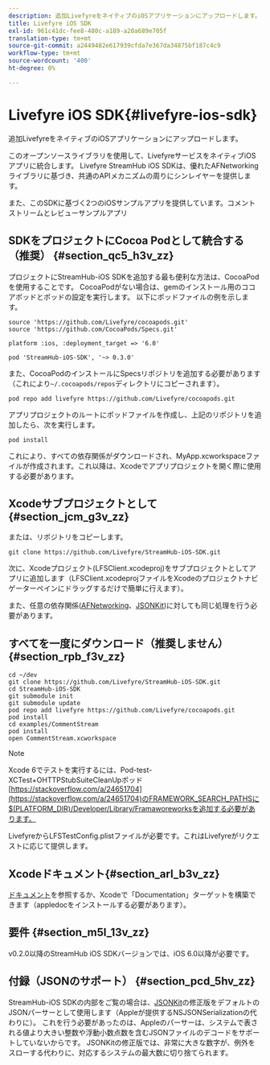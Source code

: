 ```yaml
---
description: 追加LivefyreをネイティブのiOSアプリケーションにアップロードします。
title: Livefyre iOS SDK
exl-id: 961c41dc-fee8-480c-a189-a20a689e705f
translation-type: tm+mt
source-git-commit: a2449482e617939cfda7e367da34875bf187c4c9
workflow-type: tm+mt
source-wordcount: '400'
ht-degree: 0%

---
```


# Livefyre iOS SDK{#livefyre-ios-sdk}

追加LivefyreをネイティブのiOSアプリケーションにアップロードします。

このオープンソースライブラリを使用して、LivefyreサービスをネイティブiOSアプリに統合します。 Livefyre StreamHub iOS SDKは、優れたAFNetworkingライブラリに基づき、共通のAPIメカニズムの周りにシンレイヤーを提供します。

また、このSDKに基づく2つのiOSサンプルアプリを提供しています。コメントストリームとレビューサンプルアプリ

## SDKをプロジェクトにCocoa Podとして統合する（推奨） {#section_qc5_h3v_zz}

プロジェクトにStreamHub-iOS SDKを追加する最も便利な方法は、CocoaPodを使用することです。 CocoaPodがない場合は、gemのインストール用のココアポッドとポッドの設定を実行します。 以下にポッドファイルの例を示します。

```
source 'https://github.com/Livefyre/cocoapods.git' 
source 'https://github.com/CocoaPods/Specs.git' 
  
platform :ios, :deployment_target => '6.0' 
  
pod 'StreamHub-iOS-SDK', '~> 0.3.0'
```

また、CocoaPodのインストールにSpecsリポジトリを追加する必要があります（これにより`~/.cocoapods/repos`ディレクトリにコピーされます）。

```
pod repo add livefyre https://github.com/Livefyre/cocoapods.git
```

アプリプロジェクトのルートにポッドファイルを作成し、上記のリポジトリを追加したら、次を実行します。

```
pod install
```

これにより、すべての依存関係がダウンロードされ、MyApp.xcworkspaceファイルが作成されます。これ以降は、Xcodeでアプリプロジェクトを開く際に使用する必要があります。

## Xcodeサブプロジェクトとして{#section_jcm_g3v_zz}

または、リポジトリをコピーします。

```
git clone https://github.com/Livefyre/StreamHub-iOS-SDK.git 
```

次に、Xcodeプロジェクト(LFSClient.xcodeproj)をサブプロジェクトとしてアプリに追加します（LFSClient.xcodeprojファイルをXcodeのプロジェクトナビゲーターペインにドラッグするだけで簡単に行えます）。

また、任意の依存関係([AFNetworking](https://github.com/AFNetworking/AFNetworking)、[JSONKit](https://github.com/escherba/JSONKit))に対しても同じ処理を行う必要があります。

## すべてを一度にダウンロード（推奨しません） {#section_rpb_f3v_zz}

```
cd ~/dev 
git clone https://github.com/Livefyre/StreamHub-iOS-SDK.git 
cd StreamHub-iOS-SDK 
git submodule init 
git submodule update 
pod repo add livefyre https://github.com/Livefyre/cocoapods.git 
pod install 
cd examples/CommentStream 
pod install 
open CommentStream.xcworkspace
```

>[!NOTE]
>
>Xcode 6でテストを実行するには、Pod-test-XCTest+OHTTPStubSuiteCleanUpポッド[https://stackoverflow.com/a/24651704](https://stackoverflow.com/a/24651704)のFRAMEWORK_SEARCH_PATHSに$(PLATFORM_DIR)/Developer/Library/Framaworeworksを追加する必要があります。

LivefyreからLFSTestConfig.plistファイルが必要です。これはLivefyreがリクエストに応じて提供します。

## Xcodeドキュメント{#section_arl_b3v_zz}

[ドキュメント](https://livefyre.github.com/StreamHub-iOS-SDK/)を参照するか、Xcodeで「Documentation」ターゲットを構築できます（appledocをインストールする必要があります）。

## 要件 {#section_m5l_13v_zz}

v0.2.0以降のStreamHub iOS SDKバージョンでは、iOS 6.0以降が必要です。

## 付録（JSONのサポート） {#section_pcd_5hv_zz}

StreamHub-iOS SDKの内部をご覧の場合は、[JSONKit](https://github.com/escherba/JSONKit)の修正版をデフォルトのJSONパーサーとして使用します（Appleが提供するNSJSONSerializationの代わりに）。 これを行う必要があったのは、Appleのパーサーは、システムで表される値より大きい整数や浮動小数点数を含むJSONファイルのデコードをサポートしていないからです。 JSONKitの修正版では、非常に大きな数字が、例外をスローする代わりに、対応するシステムの最大数に切り捨てられます。
